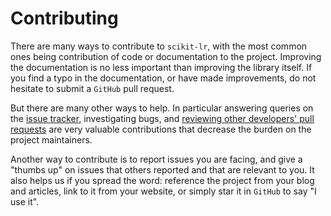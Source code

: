 # Contributing

There are many ways to contribute to `scikit-lr`, with the most common ones being contribution of code or documentation to the project. Improving the documentation is no less important than improving the library itself. If you find a typo in the documentation, or have made improvements, do not hesitate to submit a `GitHub` pull request.

But there are many other ways to help. In particular answering queries on the [issue tracker](https://github.com/alfaro96/scikit-lr/issues), investigating bugs, and [reviewing other developers' pull requests](https://github.com/alfaro96/scikit-lr/pulls) are very valuable contributions that decrease the burden on the project maintainers.

Another way to contribute is to report issues you are facing, and give a "thumbs up" on issues that others reported and that are relevant to you. It also helps us if you spread the word: reference the project from your blog and articles, link to it from your website, or simply star it in `GitHub` to say "I use it".

